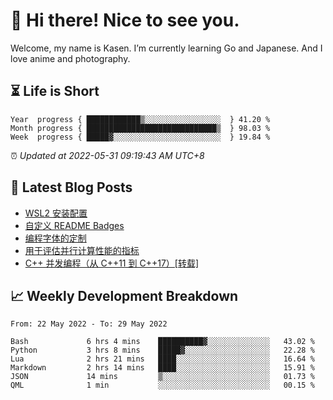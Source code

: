 <h1>👋 Hi there! Nice to see you.</h1>

Welcome, my name is Kasen. I’m currently learning Go and Japanese. And I love anime and photography.


## ⏳ Life is Short

<!-- Start of Time Progress Bar -->
``` text
Year  progress { ████████████▒░░░░░░░░░░░░░░░░░  } 41.20 %
Month progress { █████████████████████████████▒  } 98.03 %
Week  progress { █████▓░░░░░░░░░░░░░░░░░░░░░░░░  } 19.84 %
```

⏰ *Updated at 2022-05-31 09:19:43 AM UTC+8*

<!-- End of Time Progress Bar -->

## 📝 Latest Blog Posts

<!-- BLOG-POST-LIST:START -->
- [WSL2 安装配置](https://blog.imkasen.com/wsl2-config.html)
- [自定义 README Badges](https://blog.imkasen.com/custom-readme-badges.html)
- [编程字体的定制](https://blog.imkasen.com/coding-fonts-configuration.html)
- [用于评估并行计算性能的指标](https://blog.imkasen.com/parallel-performance-metrics.html)
- [C++ 并发编程（从 C++11 到 C++17）[转载]](https://blog.imkasen.com/cpp-concurrency.html)
<!-- BLOG-POST-LIST:END -->

## 📈 Weekly Development Breakdown

<!--START_SECTION:waka-->

```text
From: 22 May 2022 - To: 29 May 2022

Bash             6 hrs 4 mins    ██████████▓░░░░░░░░░░░░░░   43.02 %
Python           3 hrs 8 mins    █████▓░░░░░░░░░░░░░░░░░░░   22.28 %
Lua              2 hrs 21 mins   ████░░░░░░░░░░░░░░░░░░░░░   16.64 %
Markdown         2 hrs 14 mins   ████░░░░░░░░░░░░░░░░░░░░░   15.91 %
JSON             14 mins         ▒░░░░░░░░░░░░░░░░░░░░░░░░   01.73 %
QML              1 min           ░░░░░░░░░░░░░░░░░░░░░░░░░   00.15 %
```

<!--END_SECTION:waka-->
